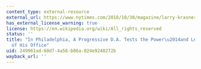 ```yaml
---
content_type: external-resource
external_url: https://www.nytimes.com/2018/10/30/magazine/larry-krasner-philadelphia-district-attorney-progressive.html
has_external_license_warning: true
license: https://en.wikipedia.org/wiki/All_rights_reserved
status: ''
title: "In Philadelphia, A Progressive D.A. Tests the Power\u2014and Learns the Limits\u2014\
  of His Office"
uid: 249961ad-60d7-4a56-b06a-024e9240272b
wayback_url: ''
---
```

